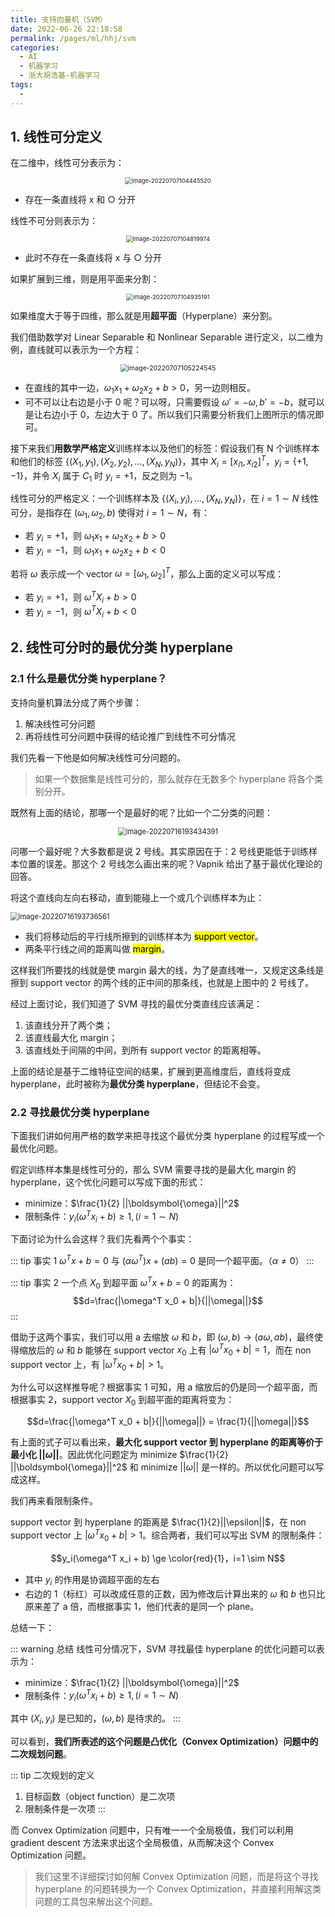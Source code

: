 ```yaml
---
title: 支持向量机（SVM）
date: 2022-06-26 22:18:58
permalink: /pages/ml/hhj/svm
categories:
  - AI
  - 机器学习
  - 浙大胡浩基-机器学习
tags:
  - 
---
```


## 1. 线性可分定义

在二维中，线性可分表示为：

<center><img src="https://notebook-img-1304596351.cos.ap-beijing.myqcloud.com/img/image-20220707104445520.png" alt="image-20220707104445520" style="zoom: 67%;" /></center>

+ 存在一条直线将 x 和 ○ 分开

线性不可分则表示为：

<center><img src="https://notebook-img-1304596351.cos.ap-beijing.myqcloud.com/img/image-20220707104819974.png" alt="image-20220707104819974" style="zoom:67%;" /></center>

+ 此时不存在一条直线将 x 与 ○ 分开

如果扩展到三维，则是用平面来分割：

<center><img src="https://notebook-img-1304596351.cos.ap-beijing.myqcloud.com/img/image-20220707104935191.png" alt="image-20220707104935191" style="zoom: 67%;" /></center>

如果维度大于等于四维，那么就是用**超平面**（Hyperplane）来分割。

我们借助数学对 Linear Separable 和 Nonlinear Separable 进行定义，以二维为例，直线就可以表示为一个方程：

<center><img src="https://notebook-img-1304596351.cos.ap-beijing.myqcloud.com/img/image-20220707105224545.png" alt="image-20220707105224545" style="zoom:75%;" /></center>

+ 在直线的其中一边，$\omega_1 x_1 + \omega_2 x_2 + b \gt 0$，另一边则相反。
+ 可不可以让右边是小于 0 呢？可以呀，只需要假设 $\omega'=-\omega, b'=-b$，就可以是让右边小于 0，左边大于 0 了。所以我们只需要分析我们上图所示的情况即可。

接下来我们**用数学严格定义**训练样本以及他们的标签：假设我们有 N 个训练样本和他们的标签 $\{ (X_1, y_1),(X_2,y_2),\dots,(X_N, y_N) \}$，其中 $X_i=[x_{i1}, x_{i2}]^T$，$y_i = \{+1,-1 \}$，并令 $X_i$ 属于 $C_1$ 时 $y_i=+1$，反之则为 $-1$。

线性可分的严格定义：一个训练样本及 $\{(X_i, y_i),\dots,(X_N, y_N) \}$，在 $i=1 \sim N$  线性可分，是指存在 $(\omega_1, \omega_2, b)$ 使得对 $i=1 \sim N$，有：

+ 若 $y_i=+1$，则 $\omega_1 x_1 + \omega_2 x_2 + b \gt 0$
+ 若 $y_i=-1$，则 $\omega_1 x_1 + \omega_2 x_2 + b \lt 0$

若将 $\omega$ 表示成一个 vector $\omega = [\omega_1, \omega_2]^T$，那么上面的定义可以写成：

+ 若 $y_i=+1$，则 $\omega^T X_i + b \gt 0$
+ 若 $y_i=-1$，则 $\omega^T X_i + b \lt 0$

## 2. 线性可分时的最优分类 hyperplane

### 2.1 什么是最优分类 hyperplane？

支持向量机算法分成了两个步骤：

1. 解决线性可分问题
2. 再将线性可分问题中获得的结论推广到线性不可分情况

我们先看一下他是如何解决线性可分问题的。

> 如果一个数据集是线性可分的，那么就存在无数多个 hyperplane 将各个类别分开。

既然有上面的结论，那哪一个是最好的呢？比如一个二分类的问题：

<center><img src="https://notebook-img-1304596351.cos.ap-beijing.myqcloud.com/img/image-20220716193434391.png" alt="image-20220716193434391" style="zoom:80%;" /></center>

问哪一个最好呢？大多数都是说 2 号线。其实原因在于：2 号线更能低于训练样本位置的误差。那这个 2 号线怎么画出来的呢？Vapnik 给出了基于最优化理论的回答。

将这个直线向左向右移动，直到能碰上一个或几个训练样本为止：

<img src="https://notebook-img-1304596351.cos.ap-beijing.myqcloud.com/img/image-20220716193736561.png" alt="image-20220716193736561" style="zoom:80%;" />

+ 我们将移动后的平行线所擦到的训练样本为 <mark>support vector</mark>。
+ 两条平行线之间的距离叫做 <mark>margin</mark>。

这样我们所要找的线就是使 margin 最大的线，为了是直线唯一，又规定这条线是擦到 support vector 的两个线的正中间的那条线，也就是上图中的 2 号线了。

经过上面讨论，我们知道了 SVM 寻找的最优分类直线应该满足：

1. 该直线分开了两个类；
2. 该直线最大化 margin；
3. 该直线处于间隔的中间，到所有 support vector 的距离相等。

上面的结论是基于二维特征空间的结果，扩展到更高维度后，直线将变成 hyperplane，此时被称为**最优分类 hyperplane**，但结论不会变。

### 2.2 寻找最优分类 hyperplane

下面我们讲如何用严格的数学来把寻找这个最优分类 hyperplane 的过程写成一个最优化问题。

假定训练样本集是线性可分的，那么 SVM 需要寻找的是最大化 margin 的 hyperplane，这个优化问题可以写成下面的形式：

+ minimize：$\frac{1}{2} ||\boldsymbol{\omega}||^2$
+ 限制条件：$y_i(\omega^Tx_i+b) \ge 1, (i=1 \sim N)$

下面讨论为什么会这样？我们先看两个个事实：

::: tip 事实 1
$\omega^T x + b = 0$ 与 $(\alpha \omega^T)x+(ab) = 0$ 是同一个超平面。（$\alpha \neq 0$）
:::

::: tip 事实 2
一个点 $X_0$ 到超平面 $\omega^T x + b = 0$ 的距离为：
$$d=\frac{|\omega^T x_0 + b|}{||\omega||}$$
:::

借助于这两个事实，我们可以用 a 去缩放 $\omega$ 和  $b$，即 $(\omega,b) \to (a\omega,ab)$，最终使得缩放后的 $\omega$ 和  $b$ 能够在 support vector $x_0$ 上有 $|\omega^Tx_0 + b|=1$，而在 non support vector 上，有 $|\omega^Tx_0 + b| \gt 1$。

为什么可以这样推导呢？根据事实 1 可知，用 a 缩放后的仍是同一个超平面，而根据事实 2，support vector $X_0$ 到超平面的距离将变为：

$$d=\frac{|\omega^T x_0 + b|}{||\omega||} = \frac{1}{||\omega||}$$

有上面的式子可以看出来，**最大化 support vector 到 hyperplane 的距离等价于最小化 $||\omega||$**。因此优化问题定为 minimize $\frac{1}{2} ||\boldsymbol{\omega}||^2$ 和 minimize $||\omega||$ 是一样的。所以优化问题可以写成这样。

我们再来看限制条件。

support vector 到 hyperplane 的距离是 $\frac{1}{2}||\epsilon||$，在 non support vector 上 $|\omega^T x_0 + b| \gt 1$。综合两者，我们可以写出 SVM 的限制条件：

$$y_i(\omega^T x_i + b) \ge \color{red}{1}，i=1 \sim N$$

+ 其中 $y_i$ 的作用是协调超平面的左右
+ 右边的 1（标红）可以改成任意的正数，因为修改后计算出来的 $\omega$ 和 $b$ 也只比原来差了 a 倍，而根据事实 1，他们代表的是同一个 plane。

总结一下：

::: warning 总结
线性可分情况下，SVM 寻找最佳 hyperplane 的优化问题可以表示为：

+ minimize：$\frac{1}{2} ||\boldsymbol{\omega}||^2$
+ 限制条件：$y_i(\omega^Tx_i+b) \ge 1, (i=1 \sim N)$

其中 $(X_i, y_i)$ 是已知的，$(\omega,b)$ 是待求的。
:::

可以看到，**我们所表述的这个问题是凸优化（Convex Optimization）问题中的二次规划问题**。

::: tip 二次规划的定义
1. 目标函数（object function）是二次项
2. 限制条件是一次项
:::

而 Convex Optimization 问题中，只有唯一一个全局极值，我们可以利用 gradient descent 方法来求出这个全局极值，从而解决这个 Convex Optimization 问题。

> 我们这里不详细探讨如何解 Convex Optimization 问题，而是将这个寻找 hyperplane 的问题转换为一个 Convex Optimization，并直接利用解这类问题的工具包来解出这个问题。